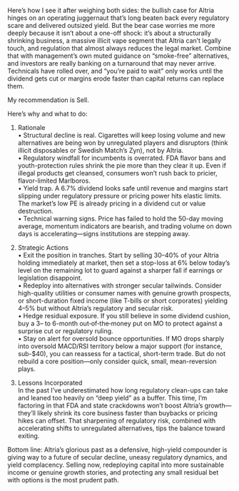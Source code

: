 Here’s how I see it after weighing both sides: the bullish case for Altria hinges on an operating juggernaut that’s long beaten back every regulatory scare and delivered outsized yield. But the bear case worries me more deeply because it isn’t about a one-off shock: it’s about a structurally shrinking business, a massive illicit vape segment that Altria can’t legally touch, and regulation that almost always reduces the legal market. Combine that with management’s own muted guidance on “smoke-free” alternatives, and investors are really banking on a turnaround that may never arrive. Technicals have rolled over, and “you’re paid to wait” only works until the dividend gets cut or margins erode faster than capital returns can replace them.  

My recommendation is Sell.  

Here’s why and what to do:

1. Rationale  
   • Structural decline is real. Cigarettes will keep losing volume and new alternatives are being won by unregulated players and disruptors (think illicit disposables or Swedish Match’s Zyn), not by Altria.  
   • Regulatory windfall for incumbents is overrated. FDA flavor bans and youth-protection rules shrink the pie more than they clear it up. Even if illegal products get cleansed, consumers won’t rush back to pricier, flavor-limited Marlboros.  
   • Yield trap. A 6.7% dividend looks safe until revenue and margins start slipping under regulatory pressure or pricing power hits elastic limits. The market’s low PE is already pricing in a dividend cut or value destruction.  
   • Technical warning signs. Price has failed to hold the 50-day moving average, momentum indicators are bearish, and trading volume on down days is accelerating—signs institutions are stepping away.

2. Strategic Actions  
   • Exit the position in tranches. Start by selling 30–40% of your Altria holding immediately at market, then set a stop-loss at 6% below today’s level on the remaining lot to guard against a sharper fall if earnings or legislation disappoint.  
   • Redeploy into alternatives with stronger secular tailwinds. Consider high-quality utilities or consumer names with genuine growth prospects, or short-duration fixed income (like T-bills or short corporates) yielding 4–5% but without Altria’s regulatory and secular risk.  
   • Hedge residual exposure. If you still believe in some dividend cushion, buy a 3– to 6-month out‐of‐the‐money put on MO to protect against a surprise cut or regulatory ruling.  
   • Stay on alert for oversold bounce opportunities. If MO drops sharply into oversold MACD/RSI territory below a major support (for instance, sub-$40), you can reassess for a tactical, short-term trade. But do not rebuild a core position—only consider quick, small, mean-reversion plays.

3. Lessons Incorporated  
   In the past I’ve underestimated how long regulatory clean-ups can take and leaned too heavily on “deep yield” as a buffer. This time, I’m factoring in that FDA and state crackdowns won’t boost Altria’s growth—they’ll likely shrink its core business faster than buybacks or pricing hikes can offset. That sharpening of regulatory risk, combined with accelerating shifts to unregulated alternatives, tips the balance toward exiting.

Bottom line: Altria’s glorious past as a defensive, high-yield compounder is giving way to a future of secular decline, uneasy regulatory dynamics, and yield complacency. Selling now, redeploying capital into more sustainable income or genuine growth stories, and protecting any small residual bet with options is the most prudent path.